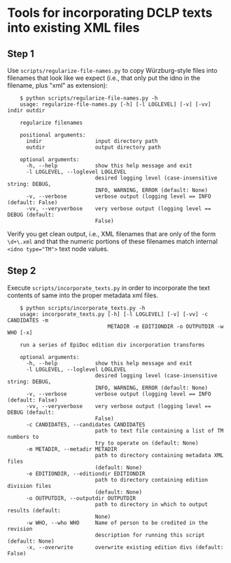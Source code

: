 Tools for incorporating DCLP texts into existing XML files
===========================================================

Step 1
-------
Use ```scripts/regularize-file-names.py``` to copy Würzburg-style files into filenames that look like we expect (i.e., that only put the idno in the filename, plus "xml" as extension):

```
	$ python scripts/regularize-file-names.py -h
	usage: regularize-file-names.py [-h] [-l LOGLEVEL] [-v] [-vv] indir outdir
	
	regularize filenames
	
	positional arguments:
	  indir                 input directory path
	  outdir                output directory path
	
	optional arguments:
	  -h, --help            show this help message and exit
	  -l LOGLEVEL, --loglevel LOGLEVEL
	                        desired logging level (case-insensitive string: DEBUG,
	                        INFO, WARNING, ERROR (default: None)
	  -v, --verbose         verbose output (logging level == INFO (default: False)
	  -vv, --veryverbose    very verbose output (logging level == DEBUG (default:
	                        False)
```

Verify you get clean output, i.e., XML filenames that are only of the form ```\d+\.xml``` and that the numeric portions of these filenames match internal ```<idno type="TM">``` text node values.

Step 2
-------
Execute ```scripts/incorporate_texts.py``` in order to incorporate the text contents of same into the proper metadata xml files. 

```
	$ python scripts/incorporate_texts.py -h
	usage: incorporate_texts.py [-h] [-l LOGLEVEL] [-v] [-vv] -c CANDIDATES -m
	                            METADIR -e EDITIONDIR -o OUTPUTDIR -w WHO [-x]
	
	run a series of EpiDoc edition div incorporation transforms
	
	optional arguments:
	  -h, --help            show this help message and exit
	  -l LOGLEVEL, --loglevel LOGLEVEL
	                        desired logging level (case-insensitive string: DEBUG,
	                        INFO, WARNING, ERROR (default: None)
	  -v, --verbose         verbose output (logging level == INFO (default: False)
	  -vv, --veryverbose    very verbose output (logging level == DEBUG (default:
	                        False)
	  -c CANDIDATES, --candidates CANDIDATES
	                        path to text file containing a list of TM numbers to
	                        try to operate on (default: None)
	  -m METADIR, --metadir METADIR
	                        path to directory containing metadata XML files
	                        (default: None)
	  -e EDITIONDIR, --editiondir EDITIONDIR
	                        path to directory containing edition division files
	                        (default: None)
	  -o OUTPUTDIR, --outputdir OUTPUTDIR
	                        path to directory in which to output results (default:
	                        None)
	  -w WHO, --who WHO     Name of person to be credited in the revision
	                        description for running this script (default: None)
	  -x, --overwrite       overwrite existing edition divs (default: False)
```

